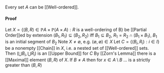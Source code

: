 Every set $A$ can be [[Well-ordered]].
#### Proof
Let $X=\{ (B,R)\in \mathbb{P}A\times \mathbb{P}(A\times A) : R \text{ is a well-ordering of B} \}$
be [[Partial Order]]ed by extension $(B_{1},R_{1})\subseteq(B_{2},R_{2})$
iff $B_{1}\subseteq B_{2}$, $R_{1}=R_{2}\cap(B_{1}\times B_{1})$, $B_{1}$ is an initial segment of $B_{2}$
Note $X\neq \emptyset$, e.g. $(\emptyset,\emptyset)\in X$
Let $C=\{ (B_{i},R_{i}):i\in I \}$ be a nonempty [[Chain]] in $X$, i.e. a nested set of [[Well-ordered]] sets. 
Then $\left( \bigcup B_{i},\bigcup R_{i} \right)$ is an [[Upper Bound]] for $C$ 
By [[Zorn's Lemma]] there is a [[Maximal]] element $(B,R)$ of $X$.
If $B\neq A$ then for $x\in A\setminus B$  ... is a strictly greater than $(B,R)$
